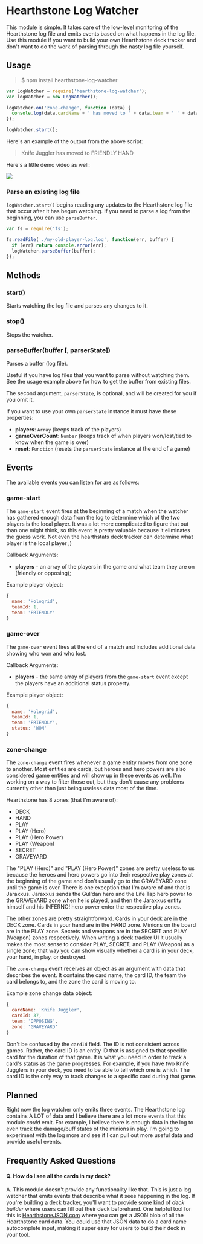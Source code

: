 # Hearthstone Log Watcher

This module is simple. It takes care of the low-level monitoring of the Hearthstone log file and emits events based on what happens in the log file. Use this module if you want to build your own Hearthstone deck tracker and don't want to do the work of parsing through the nasty log file yourself.

## Usage

> $ npm install hearthstone-log-watcher

```javascript
var LogWatcher = require('hearthstone-log-watcher');
var logWatcher = new LogWatcher();

logWatcher.on('zone-change', function (data) {
  console.log(data.cardName + ' has moved to ' + data.team + ' ' + data.zone);
});

logWatcher.start();
```

Here's an example of the output from the above script:

> Knife Juggler has moved to FRIENDLY HAND

Here's a little demo video as well:

[![](http://i.imgur.com/tKtxS8L.png)](http://www.youtube.com/watch?v=ccXEcKrZxu4)

### Parse an existing log file

`logWatcher.start()` begins reading any updates to the Hearthstone log file that occur after it has begun watching. If you need to parse a log from the beginning, you can use `parseBuffer`.

```javascript
var fs = require('fs');

fs.readFile('./my-old-player-log.log', function(err, buffer) {
  if (err) return console.error(err);
  logWatcher.parseBuffer(buffer);
});
```

## Methods

### start()

Starts watching the log file and parses any changes to it.

### stop()

Stops the watcher.

### parseBuffer(buffer [, parserState])

Parses a buffer (log file).

Useful if you have log files that you want to parse without watching them. See the usage example above for how to get the buffer from existing files.

The second argument, `parserState`, is optional, and will be created for you if you omit it.

If you want to use your own `parserState` instance it must have these properties:

* **players**: `Array` (keeps track of the players)
* **gameOverCount**: `Number` (keeps track of when players won/lost/tied to know when the game is over)
* **reset**: `Function` (resets the `parserState` instance at the end of a game)

## Events

The available events you can listen for are as follows:

### **game-start**

The `game-start` event fires at the beginning of a match when the watcher has gathered enough data from the log to determine which of the two players is the local player. It was a lot more complicated to figure that out than one might think, so this event is pretty valuable because it eliminates the guess work. Not even the hearthstats deck tracker can determine what player is the local player ;)

Callback Arguments:

- **players** - an array of the players in the game and what team they are on (friendly or opposing);

Example player object:

```javascript
{
  name: 'Hologrid',
  teamId: 1,
  team: 'FRIENDLY'
}
```

### **game-over**

The `game-over` event fires at the end of a match and includes additional data showing who won and who lost.

Callback Arguments:

- **players** - the same array of players from the `game-start` event except the players have an additional status property.

Example player object:

```javascript
{
  name: 'Hologrid',
  teamId: 1,
  team: 'FRIENDLY',
  status: 'WON'
}
```

### **zone-change**

The `zone-change` event fires whenever a game entity moves from one zone to another. Most entities are cards, but heroes and hero powers are also considered game entities and will show up in these events as well. I'm working on a way to filter those out, but they don't cause any problems currently other than just being useless data most of the time.

Hearthstone has 8 zones (that I'm aware of):

- DECK
- HAND
- PLAY
- PLAY (Hero)
- PLAY (Hero Power)
- PLAY (Weapon)
- SECRET
- GRAVEYARD

The "PLAY (Hero)" and "PLAY (Hero Power)" zones are pretty useless to us because the heroes and hero powers go into their respective play zones at the beginning of the game and don't usually go to the GRAVEYARD zone until the game is over. There is one exception that I'm aware of and that is Jaraxxus. Jaraxxus sends the Gul'dan hero and the Life Tap hero power to the GRAVEYARD zone when he is played, and then the Jaraxxus entity himself and his INFERNO! hero power enter the respective play zones.

The other zones are pretty straightforward. Cards in your deck are in the DECK zone. Cards in your hand are in the HAND zone. Minions on the board are in the PLAY zone. Secrets and weapons are in the SECRET and PLAY (Weapon) zones respectively. When writing a deck tracker UI it usually makes the most sense to consider PLAY, SECRET, and PLAY (Weapon) as a single zone; that way you can show visually whether a card is in your deck, your hand, in play, or destroyed.

The `zone-change` event receives an object as an argument with data that describes the event. It contains the card name, the card ID, the team the card belongs to, and the zone the card is moving to.

Example zone change data object:

```javascript
{
  cardName: 'Knife Juggler',
  cardId: 37,
  team: 'OPPOSING',
  zone: 'GRAVEYARD'
}
```

Don't be confused by the `cardId` field. The ID is not consistent across games. Rather, the card ID is an entity ID that is assigned to that specific card for the duration of that game. It is what you need in order to track a card's status as the game progresses. For example, if you have two Knife Jugglers in your deck, you need to be able to tell which one is which. The card ID is the only way to track changes to a specific card during that game.

## Planned

Right now the log watcher only emits three events. The Hearthstone log contains A LOT of data and I believe there are a lot more events that this module *could* emit. For example, I believe there is enough data in the log to even track the damage/buff states of the minions in play. I'm going to experiment with the log more and see if I can pull out more useful data and provide useful events.

## Frequently Asked Questions

#### Q. How do I see all the cards in my deck?

A. This module doesn't provide any functionality like that. This is just a log watcher that emits events that describe what it sees happening in the log. If you're building a deck tracker, you'll want to provide some kind of *deck builder* where users can fill out their deck beforehand. One helpful tool for this is [HearthstoneJSON.com](http://hearthstonejson.com/) where you can get a JSON blob of all the Hearthstone card data. You could use that JSON data to do a card name autocomplete input, making it super easy for users to build their deck in your tool.
